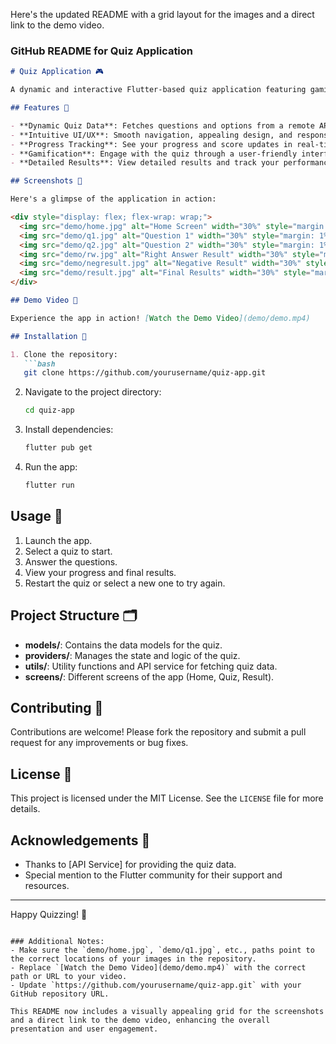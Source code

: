 Here's the updated README with a grid layout for the images and a direct link to the demo video.

### GitHub README for Quiz Application

```markdown
# Quiz Application 🎮

A dynamic and interactive Flutter-based quiz application featuring gamification elements. This app fetches quiz data from an API and offers an intuitive user experience with real-time score updates, progress tracking, and comprehensive results. Perfect for learning, fun, and challenge!

## Features 🌟

- **Dynamic Quiz Data**: Fetches questions and options from a remote API.
- **Intuitive UI/UX**: Smooth navigation, appealing design, and responsive layout.
- **Progress Tracking**: See your progress and score updates in real-time.
- **Gamification**: Engage with the quiz through a user-friendly interface.
- **Detailed Results**: View detailed results and track your performance.

## Screenshots 📸

Here's a glimpse of the application in action:

<div style="display: flex; flex-wrap: wrap;">
  <img src="demo/home.jpg" alt="Home Screen" width="30%" style="margin: 1%;">
  <img src="demo/q1.jpg" alt="Question 1" width="30%" style="margin: 1%;">
  <img src="demo/q2.jpg" alt="Question 2" width="30%" style="margin: 1%;">
  <img src="demo/rw.jpg" alt="Right Answer Result" width="30%" style="margin: 1%;">
  <img src="demo/negresult.jpg" alt="Negative Result" width="30%" style="margin: 1%;">
  <img src="demo/result.jpg" alt="Final Results" width="30%" style="margin: 1%;">
</div>

## Demo Video 🎥

Experience the app in action! [Watch the Demo Video](demo/demo.mp4)

## Installation 🚀

1. Clone the repository:
   ```bash
   git clone https://github.com/yourusername/quiz-app.git
   ```
2. Navigate to the project directory:
   ```bash
   cd quiz-app
   ```
3. Install dependencies:
   ```bash
   flutter pub get
   ```
4. Run the app:
   ```bash
   flutter run
   ```

## Usage 📖

1. Launch the app.
2. Select a quiz to start.
3. Answer the questions.
4. View your progress and final results.
5. Restart the quiz or select a new one to try again.

## Project Structure 🗂

- **models/**: Contains the data models for the quiz.
- **providers/**: Manages the state and logic of the quiz.
- **utils/**: Utility functions and API service for fetching quiz data.
- **screens/**: Different screens of the app (Home, Quiz, Result).

## Contributing 🤝

Contributions are welcome! Please fork the repository and submit a pull request for any improvements or bug fixes.

## License 📜

This project is licensed under the MIT License. See the `LICENSE` file for more details.

## Acknowledgements 🙌

- Thanks to [API Service] for providing the quiz data.
- Special mention to the Flutter community for their support and resources.

---

Happy Quizzing! 🧠
```

### Additional Notes:
- Make sure the `demo/home.jpg`, `demo/q1.jpg`, etc., paths point to the correct locations of your images in the repository.
- Replace `[Watch the Demo Video](demo/demo.mp4)` with the correct path or URL to your video.
- Update `https://github.com/yourusername/quiz-app.git` with your GitHub repository URL. 

This README now includes a visually appealing grid for the screenshots and a direct link to the demo video, enhancing the overall presentation and user engagement.
